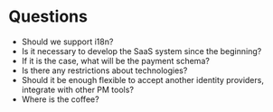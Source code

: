 Questions
=========

-	Should we support i18n?
-	Is it necessary to develop the SaaS system since the beginning?
-	If it is the case, what will be the payment schema?
-	Is there any restrictions about technologies?
-	Should it be enough flexible to accept another identity providers, integrate with other PM tools?
-	Where is the coffee?
